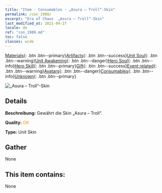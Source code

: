 ```yaml
---
title: "Item - Consumables - „Asura – Troll“-Skin"
permalink: /con_1989/
excerpt: "Era of Chaos  „Asura – Troll“-Skin"
last_modified_at: 2021-04-27
locale: de
ref: "con_1989.md"
toc: false
classes: wide
---
```

 [Materials](/ItemsDE/){: .btn .btn--primary}[Artifacts](/ItemsDE/Artifacts/){: .btn .btn--success}[Unit Soul](/ItemsDE/UnitSoul/){: .btn .btn--warning}[Unit Awakening](/ItemsDE/UnitAwakening/){: .btn .btn--danger}[Hero Soul](/ItemsDE/HeroSoul/){: .btn .btn--info}[Hero Skill](/ItemsDE/HeroSkill/){: .btn .btn--primary}[Gift](/ItemsDE/Gift/){: .btn .btn--success}[Event related](/ItemsDE/Events/){: .btn .btn--warning}[Avatars](/ItemsDE/Avatars/){: .btn .btn--danger}[Consumables](/ItemsDE/Consumables/){: .btn .btn--info}[Unknown](/ItemsDE/Unknown/){: .btn .btn--primary}

 ![„Asura – Troll“-Skin](/images/u/ti_suoerjurenpifu.jpg)

## Details
 **Beschreibung:** Gewährt die Skin „Asura – Troll“.

 **Quality:** <span style="color: #FF8C00">OK</span>

 **Type:** Unit Skin

## Gather

  None

## This item contains:

  None


